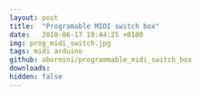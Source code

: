 ```yaml
---
layout: post
title:  "Programable MIDI switch box"
date:   2018-06-17 19:44:25 +0100
img: prog_midi_switch.jpg
tags: midi arduino
github: aburnsni/programmable_midi_switch_box
downloads:
hidden: false
---
```

